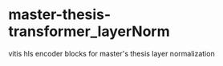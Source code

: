 # master-thesis-transformer_layerNorm
vitis hls encoder blocks for master's thesis layer normalization 
